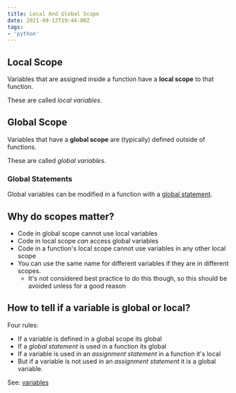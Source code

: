 ```yaml
---
title: Local And Global Scope
date: 2021-09-12T19:44:00Z
tags:
- 'python'
---
```


## Local Scope

Variables that are assigned inside a function have a **local scope** to that
function.

These are called _local variables_.

## Global Scope

Variables that have a **global scope** are (typically) defined outside of functions. 

These are called _global variables_.

### Global Statements

Global variables can be modified in a function with a [global
statement](20210912195538-global-statements.md).

## Why do scopes matter?

* Code in global scope cannot use local variables
* Code in local scope _can_ access global variables
* Code in a function's local scope cannot use variables in any other local scope
* You can use the same name for different variables if they are in different
  scopes.
  + It's not considered best practice to do this though, so this should be
    avoided unless for a good reason

## How to tell if a variable is global or local?

Four rules:

* If a variable is defined in a global scope its global
* If a _global statement_ is used in a function its global
* If a variable is used in an _assignment statement_ in a function it's local
* But if a variable is not used in an _assignment statement_ it is a global
  variable.

See: [variables](20210910202050-variables.md)
